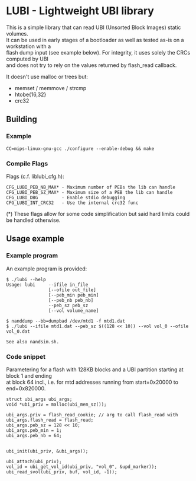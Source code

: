 # LUBI - Lightweight UBI library

This is a simple library that can read UBI (Unsorted Block Images) static volumes.  
It can be used in early stages of a bootloader as well as tested as-is on a workstation with a  
flash dump input (see example below). For integrity, it uses solely the CRCs computed by UBI  
and does not try to rely on the values returned by flash_read callback.

It doesn't use malloc or trees but:

* memset / memmove / strcmp
* htobe{16,32}
* crc32

## Building

### Example
```
CC=mips-linux-gnu-gcc ./configure --enable-debug && make
```

### Compile Flags

Flags (c.f. liblubi\_cfg.h):

```
CFG_LUBI_PEB_NB_MAX* - Maximum number of PEBs the lib can handle
CFG_LUBI_PEB_SZ_MAX* - Maximum size of a PEB the lib can handle
CFG_LUBI_DBG         - Enable stdio debugging
CFG_LUBI_INT_CRC32   - Use the internal crc32 func
```

(\*) These flags allow for some code simplification but said hard limits could be handled otherwise.

## Usage example
### Example program
An example program is provided:
```
$ ./lubi --help
Usage: lubi     --ifile in_file
                [--ofile out_file]
                [--peb_min peb_min]
                [--peb_nb peb_nb]
                --peb_sz peb_sz
                [--vol volume_name]

$ nanddump --bb=dumpbad /dev/mtd1 -f mtd1.dat
$ ./lubi --ifile mtd1.dat --peb_sz $((128 << 10)) --vol vol_0 --ofile vol_0.dat

See also nandsim.sh.
```
### Code snippet

Parametering for a flash with 128KB blocks and a UBI partition starting at block 1 and ending  
at block 64 incl., i.e. for mtd addresses running from start=0x20000 to end=0x820000.  

```
struct ubi_args ubi_args;
void *ubi_priv = malloc(ubi_mem_sz());

ubi_args.priv = flash_read_cookie; // arg to call flash_read with
ubi_args.flash_read = flash_read;
ubi_args.peb_sz = 128 << 10;
ubi_args.peb_min = 1;
ubi_args.peb_nb = 64;


ubi_init(ubi_priv, &ubi_args));

ubi_attach(ubi_priv);
vol_id = ubi_get_vol_id(ubi_priv, "vol_0", &upd_marker));
ubi_read_svol(ubi_priv, buf, vol_id, -1));
```
